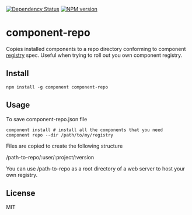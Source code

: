 [![Dependency Status](https://img.shields.io/gemnasium/code42day/component-repo.svg)](https://gemnasium.com/code42day/component-repo)
[![NPM version](https://img.shields.io/npm/v/component-repo.svg)](https://www.npmjs.org/package/component-repo)
# component-repo

Copies installed components to a repo directory conforming to component [registry] spec.
Useful when trying to roll out you own component registry.

## Install

    npm install -g component component-repo

## Usage

To save component-repo.json file

    component install # install all the components that you need
    component repo --dir /path/to/my/registry


Files are copied to create the following structure


  /path-to-repo/:user/:project/:version


You can use /path-to-repo as a root directory of a web server to host your own registry.

## License

MIT

[registry]: https://github.com/component/component/wiki/Spec#registry
